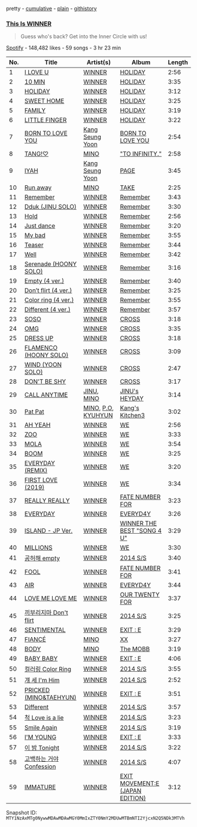 pretty - [cumulative](/playlists/cumulative/37i9dQZF1DX6thHZc9sy7P.md) - [plain](/playlists/plain/37i9dQZF1DX6thHZc9sy7P) - [githistory](https://github.githistory.xyz/mackorone/spotify-playlist-archive/blob/main/playlists/plain/37i9dQZF1DX6thHZc9sy7P)

### [This Is WINNER](https://open.spotify.com/playlist/37i9dQZF1DX6thHZc9sy7P)

> Guess who's back? Get into the Inner Circle with us!

[Spotify](https://open.spotify.com/user/spotify) - 148,482 likes - 59 songs - 3 hr 23 min

| No. | Title | Artist(s) | Album | Length |
|---|---|---|---|---|
| 1 | [I LOVE U](https://open.spotify.com/track/02Vb9vfZUmqAKNhQwFjPSZ) | [WINNER](https://open.spotify.com/artist/5DuzBeOgFwViFcv00Q5PFb) | [HOLIDAY](https://open.spotify.com/album/6DuGgrykXd5DVx3aznyYqH) | 2:56 |
| 2 | [10 MIN](https://open.spotify.com/track/16sFJNnpsLNnyuWoYsBGjv) | [WINNER](https://open.spotify.com/artist/5DuzBeOgFwViFcv00Q5PFb) | [HOLIDAY](https://open.spotify.com/album/6DuGgrykXd5DVx3aznyYqH) | 3:35 |
| 3 | [HOLIDAY](https://open.spotify.com/track/4tUkszgggTqQ4s2sutt7QW) | [WINNER](https://open.spotify.com/artist/5DuzBeOgFwViFcv00Q5PFb) | [HOLIDAY](https://open.spotify.com/album/6DuGgrykXd5DVx3aznyYqH) | 3:12 |
| 4 | [SWEET HOME](https://open.spotify.com/track/7F2gGDgHxt4QoxNxUOp9mf) | [WINNER](https://open.spotify.com/artist/5DuzBeOgFwViFcv00Q5PFb) | [HOLIDAY](https://open.spotify.com/album/6DuGgrykXd5DVx3aznyYqH) | 3:25 |
| 5 | [FAMILY](https://open.spotify.com/track/3kITvNEXfzdIuT5X5r9lXQ) | [WINNER](https://open.spotify.com/artist/5DuzBeOgFwViFcv00Q5PFb) | [HOLIDAY](https://open.spotify.com/album/6DuGgrykXd5DVx3aznyYqH) | 3:19 |
| 6 | [LITTLE FINGER](https://open.spotify.com/track/5DH5BqrQXjfTd9I0aEtPAQ) | [WINNER](https://open.spotify.com/artist/5DuzBeOgFwViFcv00Q5PFb) | [HOLIDAY](https://open.spotify.com/album/6DuGgrykXd5DVx3aznyYqH) | 3:22 |
| 7 | [BORN TO LOVE YOU](https://open.spotify.com/track/3gOfgRZp9Cglmn2p0I68YP) | [Kang Seung Yoon](https://open.spotify.com/artist/2Ip3x4XtEEhlGg8qI146jL) | [BORN TO LOVE YOU](https://open.spotify.com/album/3qzLoa9H5KHNdhU7qcINmo) | 2:54 |
| 8 | [TANG!♡](https://open.spotify.com/track/42wkZTMDrlzWGth9akHF0p) | [MINO](https://open.spotify.com/artist/3ytV7vc4ZuwGgwaOuWvkk8) | ["TO INFINITY."](https://open.spotify.com/album/6eI4DPjksFdwHechiE51vy) | 2:58 |
| 9 | [IYAH](https://open.spotify.com/track/3EC9jQuk4yPP3IhKOJvbPw) | [Kang Seung Yoon](https://open.spotify.com/artist/2Ip3x4XtEEhlGg8qI146jL) | [PAGE](https://open.spotify.com/album/65UY7ED1QGhIlQ63pucq8g) | 3:45 |
| 10 | [Run away](https://open.spotify.com/track/3kIaUtQdU9q2z4Jit3Frc5) | [MINO](https://open.spotify.com/artist/3ytV7vc4ZuwGgwaOuWvkk8) | [TAKE](https://open.spotify.com/album/7Eeb9AQcOZ3iM4B0HFoos6) | 2:25 |
| 11 | [Remember](https://open.spotify.com/track/5mIQsn1tRQ8uJ2VOW44EiA) | [WINNER](https://open.spotify.com/artist/5DuzBeOgFwViFcv00Q5PFb) | [Remember](https://open.spotify.com/album/2EegWUxYA83XnbwlFf7HEn) | 3:43 |
| 12 | [Dduk \(JINU SOLO\)](https://open.spotify.com/track/7IqxadboF7BZb84L01cCUj) | [WINNER](https://open.spotify.com/artist/5DuzBeOgFwViFcv00Q5PFb) | [Remember](https://open.spotify.com/album/2EegWUxYA83XnbwlFf7HEn) | 3:30 |
| 13 | [Hold](https://open.spotify.com/track/1ary1LsoU9EKfON8oFeALX) | [WINNER](https://open.spotify.com/artist/5DuzBeOgFwViFcv00Q5PFb) | [Remember](https://open.spotify.com/album/2EegWUxYA83XnbwlFf7HEn) | 2:56 |
| 14 | [Just dance](https://open.spotify.com/track/1tLJ8C8Bs6gG1DKLerJ4CR) | [WINNER](https://open.spotify.com/artist/5DuzBeOgFwViFcv00Q5PFb) | [Remember](https://open.spotify.com/album/2EegWUxYA83XnbwlFf7HEn) | 3:20 |
| 15 | [My bad](https://open.spotify.com/track/76nRCiWj5ewNz0nT0jMfhg) | [WINNER](https://open.spotify.com/artist/5DuzBeOgFwViFcv00Q5PFb) | [Remember](https://open.spotify.com/album/2EegWUxYA83XnbwlFf7HEn) | 3:55 |
| 16 | [Teaser](https://open.spotify.com/track/50CozK5LGzPW6rwuCMlnTZ) | [WINNER](https://open.spotify.com/artist/5DuzBeOgFwViFcv00Q5PFb) | [Remember](https://open.spotify.com/album/2EegWUxYA83XnbwlFf7HEn) | 3:44 |
| 17 | [Well](https://open.spotify.com/track/210VphjiHyiFc8xOXYP0D2) | [WINNER](https://open.spotify.com/artist/5DuzBeOgFwViFcv00Q5PFb) | [Remember](https://open.spotify.com/album/2EegWUxYA83XnbwlFf7HEn) | 3:42 |
| 18 | [Serenade \(HOONY SOLO\)](https://open.spotify.com/track/56uChzXJte68QJZ9U81hqZ) | [WINNER](https://open.spotify.com/artist/5DuzBeOgFwViFcv00Q5PFb) | [Remember](https://open.spotify.com/album/2EegWUxYA83XnbwlFf7HEn) | 3:16 |
| 19 | [Empty \(4 ver.\)](https://open.spotify.com/track/3fpee3i4SccmOatcEMp8DH) | [WINNER](https://open.spotify.com/artist/5DuzBeOgFwViFcv00Q5PFb) | [Remember](https://open.spotify.com/album/2EegWUxYA83XnbwlFf7HEn) | 3:40 |
| 20 | [Don’t flirt \(4 ver.\)](https://open.spotify.com/track/6Zd9eMhxY4MM7MvUXSKVuK) | [WINNER](https://open.spotify.com/artist/5DuzBeOgFwViFcv00Q5PFb) | [Remember](https://open.spotify.com/album/2EegWUxYA83XnbwlFf7HEn) | 3:25 |
| 21 | [Color ring \(4 ver.\)](https://open.spotify.com/track/4uJTSHa5e1JV0r7tz8TSNi) | [WINNER](https://open.spotify.com/artist/5DuzBeOgFwViFcv00Q5PFb) | [Remember](https://open.spotify.com/album/2EegWUxYA83XnbwlFf7HEn) | 3:55 |
| 22 | [Different \(4 ver.\)](https://open.spotify.com/track/4nRRcRsN1xIV8pb1J0xxO3) | [WINNER](https://open.spotify.com/artist/5DuzBeOgFwViFcv00Q5PFb) | [Remember](https://open.spotify.com/album/2EegWUxYA83XnbwlFf7HEn) | 3:57 |
| 23 | [SOSO](https://open.spotify.com/track/3SSvulbo5beqzHl0cBsD5O) | [WINNER](https://open.spotify.com/artist/5DuzBeOgFwViFcv00Q5PFb) | [CROSS](https://open.spotify.com/album/3hgan4waRFWu2uvzxSVHCh) | 3:18 |
| 24 | [OMG](https://open.spotify.com/track/3wUKRsBYMagXw7onnHwcJr) | [WINNER](https://open.spotify.com/artist/5DuzBeOgFwViFcv00Q5PFb) | [CROSS](https://open.spotify.com/album/3hgan4waRFWu2uvzxSVHCh) | 3:35 |
| 25 | [DRESS UP](https://open.spotify.com/track/1SQbGHZMWWXNrOUnoCflm0) | [WINNER](https://open.spotify.com/artist/5DuzBeOgFwViFcv00Q5PFb) | [CROSS](https://open.spotify.com/album/3hgan4waRFWu2uvzxSVHCh) | 3:18 |
| 26 | [FLAMENCO \(HOONY SOLO\)](https://open.spotify.com/track/0WzSO8Jxkk2jM3Ekaw9jRe) | [WINNER](https://open.spotify.com/artist/5DuzBeOgFwViFcv00Q5PFb) | [CROSS](https://open.spotify.com/album/3hgan4waRFWu2uvzxSVHCh) | 3:09 |
| 27 | [WIND \(YOON SOLO\)](https://open.spotify.com/track/4uEpbI5gZ1KwtCWcC3ZXoj) | [WINNER](https://open.spotify.com/artist/5DuzBeOgFwViFcv00Q5PFb) | [CROSS](https://open.spotify.com/album/3hgan4waRFWu2uvzxSVHCh) | 2:47 |
| 28 | [DON'T BE SHY](https://open.spotify.com/track/4NRkeGpIsxKH9jrcpbZr0x) | [WINNER](https://open.spotify.com/artist/5DuzBeOgFwViFcv00Q5PFb) | [CROSS](https://open.spotify.com/album/3hgan4waRFWu2uvzxSVHCh) | 3:17 |
| 29 | [CALL ANYTIME](https://open.spotify.com/track/1KTbLNP5zv7SCY8POC2gvZ) | [JINU](https://open.spotify.com/artist/10lR6OAc74wnyP1P8Gfsct), [MINO](https://open.spotify.com/artist/3ytV7vc4ZuwGgwaOuWvkk8) | [JINU's HEYDAY](https://open.spotify.com/album/3WsmgekXScHCwEG23l0spG) | 3:14 |
| 30 | [Pat Pat](https://open.spotify.com/track/6lejhkABV4Hns2v1ZJjPwJ) | [MINO](https://open.spotify.com/artist/3ytV7vc4ZuwGgwaOuWvkk8), [P.O](https://open.spotify.com/artist/6mTcXVXmCixpsVnYDUpCnY), [KYUHYUN](https://open.spotify.com/artist/0il5ZP3xYOECtONJtZ38Ln) | [Kang's Kitchen3](https://open.spotify.com/album/6I5jZ0dOJLoyyiPvYEtbst) | 3:02 |
| 31 | [AH YEAH](https://open.spotify.com/track/4Sk31AucPyWuAEztAu2dEA) | [WINNER](https://open.spotify.com/artist/5DuzBeOgFwViFcv00Q5PFb) | [WE](https://open.spotify.com/album/35kSd7Y6cojcwxuW10dOuU) | 2:56 |
| 32 | [ZOO](https://open.spotify.com/track/20qBbwsO49vWQZPv2O6aWL) | [WINNER](https://open.spotify.com/artist/5DuzBeOgFwViFcv00Q5PFb) | [WE](https://open.spotify.com/album/35kSd7Y6cojcwxuW10dOuU) | 3:33 |
| 33 | [MOLA](https://open.spotify.com/track/0vnuToVffsQ29Ge51sr5qy) | [WINNER](https://open.spotify.com/artist/5DuzBeOgFwViFcv00Q5PFb) | [WE](https://open.spotify.com/album/35kSd7Y6cojcwxuW10dOuU) | 3:54 |
| 34 | [BOOM](https://open.spotify.com/track/4vSoSxMXMeZw3NEZjFZakN) | [WINNER](https://open.spotify.com/artist/5DuzBeOgFwViFcv00Q5PFb) | [WE](https://open.spotify.com/album/35kSd7Y6cojcwxuW10dOuU) | 3:25 |
| 35 | [EVERYDAY \(REMIX\)](https://open.spotify.com/track/6Au0CsV5ellJU7JSHwPpQM) | [WINNER](https://open.spotify.com/artist/5DuzBeOgFwViFcv00Q5PFb) | [WE](https://open.spotify.com/album/35kSd7Y6cojcwxuW10dOuU) | 3:20 |
| 36 | [FIRST LOVE \(2019\)](https://open.spotify.com/track/6PiaO92uPOPDWg6RlSQxcg) | [WINNER](https://open.spotify.com/artist/5DuzBeOgFwViFcv00Q5PFb) | [WE](https://open.spotify.com/album/35kSd7Y6cojcwxuW10dOuU) | 3:34 |
| 37 | [REALLY REALLY](https://open.spotify.com/track/4iJyTp1KwCeBKhf7h0SwsD) | [WINNER](https://open.spotify.com/artist/5DuzBeOgFwViFcv00Q5PFb) | [FATE NUMBER FOR](https://open.spotify.com/album/7aUSYOs4iSl0qx28lelrs0) | 3:23 |
| 38 | [EVERYDAY](https://open.spotify.com/track/7nSbcCwzzF7WUjNU9h9uGE) | [WINNER](https://open.spotify.com/artist/5DuzBeOgFwViFcv00Q5PFb) | [EVERYD4Y](https://open.spotify.com/album/0PT0APCmw2DVgX4JJYtrzU) | 3:26 |
| 39 | [ISLAND \- JP Ver.](https://open.spotify.com/track/2LBIZOuS8wD1g0TUMzH3Fq) | [WINNER](https://open.spotify.com/artist/5DuzBeOgFwViFcv00Q5PFb) | [WINNER THE BEST "SONG 4 U"](https://open.spotify.com/album/1OOoxLYJtQry4GGDQ4P95n) | 3:29 |
| 40 | [MILLIONS](https://open.spotify.com/track/1mNprAwCQaw9xRQItl1J2q) | [WINNER](https://open.spotify.com/artist/5DuzBeOgFwViFcv00Q5PFb) | [WE](https://open.spotify.com/album/1cxfi0rCA6ZaOvlNsLLtYs) | 3:30 |
| 41 | [공허해 empty](https://open.spotify.com/track/2ENZ9lWpoLAGFDJsDb2Cbt) | [WINNER](https://open.spotify.com/artist/5DuzBeOgFwViFcv00Q5PFb) | [2014 S/S](https://open.spotify.com/album/37LnA5YHzyvoScNBpOmk0A) | 3:40 |
| 42 | [FOOL](https://open.spotify.com/track/1mTlfqaoh3piVp3Uhdv7jB) | [WINNER](https://open.spotify.com/artist/5DuzBeOgFwViFcv00Q5PFb) | [FATE NUMBER FOR](https://open.spotify.com/album/7aUSYOs4iSl0qx28lelrs0) | 3:41 |
| 43 | [AIR](https://open.spotify.com/track/72iLCSMWOE87GGsIKMb2G4) | [WINNER](https://open.spotify.com/artist/5DuzBeOgFwViFcv00Q5PFb) | [EVERYD4Y](https://open.spotify.com/album/0PT0APCmw2DVgX4JJYtrzU) | 3:44 |
| 44 | [LOVE ME LOVE ME](https://open.spotify.com/track/5hlqtwCuRf3QchUjjw9iua) | [WINNER](https://open.spotify.com/artist/5DuzBeOgFwViFcv00Q5PFb) | [OUR TWENTY FOR](https://open.spotify.com/album/4mvbi1jkr0RaEMA2QucYPv) | 3:37 |
| 45 | [끼부리지마 Don't flirt](https://open.spotify.com/track/1PoqPHvqIIZY9QOCFXWjre) | [WINNER](https://open.spotify.com/artist/5DuzBeOgFwViFcv00Q5PFb) | [2014 S/S](https://open.spotify.com/album/37LnA5YHzyvoScNBpOmk0A) | 3:25 |
| 46 | [SENTIMENTAL](https://open.spotify.com/track/7000FosyVc1UpvN2Sckidx) | [WINNER](https://open.spotify.com/artist/5DuzBeOgFwViFcv00Q5PFb) | [EXIT : E](https://open.spotify.com/album/7D2FML3EyRJcCoiEgUbRxT) | 3:29 |
| 47 | [FIANCÉ](https://open.spotify.com/track/6Tw2x3wavaWsboio2Cy44I) | [MINO](https://open.spotify.com/artist/3ytV7vc4ZuwGgwaOuWvkk8) | [XX](https://open.spotify.com/album/6aDVb2GbQbmztdcWlttJ34) | 3:27 |
| 48 | [BODY](https://open.spotify.com/track/03D2t5wn77cpCxH8p99ZvA) | [MINO](https://open.spotify.com/artist/3ytV7vc4ZuwGgwaOuWvkk8) | [The MOBB](https://open.spotify.com/album/6LwgGVAkFEmopo6EROaBpd) | 3:19 |
| 49 | [BABY BABY](https://open.spotify.com/track/2zLRE8rUhH2i7maIU5sWVI) | [WINNER](https://open.spotify.com/artist/5DuzBeOgFwViFcv00Q5PFb) | [EXIT : E](https://open.spotify.com/album/7D2FML3EyRJcCoiEgUbRxT) | 4:06 |
| 50 | [컬러링 Color Ring](https://open.spotify.com/track/6viJhP1omFP37DdRHO6Gk7) | [WINNER](https://open.spotify.com/artist/5DuzBeOgFwViFcv00Q5PFb) | [2014 S/S](https://open.spotify.com/album/37LnA5YHzyvoScNBpOmk0A) | 3:55 |
| 51 | [걔 세 I'm Him](https://open.spotify.com/track/7LvZFvfo7Vr5i84GZ44JGr) | [WINNER](https://open.spotify.com/artist/5DuzBeOgFwViFcv00Q5PFb) | [2014 S/S](https://open.spotify.com/album/37LnA5YHzyvoScNBpOmk0A) | 2:52 |
| 52 | [PRICKED \(MINO&TAEHYUN\)](https://open.spotify.com/track/65tvwcHf4V5yKLHMrAwKje) | [WINNER](https://open.spotify.com/artist/5DuzBeOgFwViFcv00Q5PFb) | [EXIT : E](https://open.spotify.com/album/7D2FML3EyRJcCoiEgUbRxT) | 3:51 |
| 53 | [Different](https://open.spotify.com/track/1IdM9Qtv8BE9IZ3BNiPeMA) | [WINNER](https://open.spotify.com/artist/5DuzBeOgFwViFcv00Q5PFb) | [2014 S/S](https://open.spotify.com/album/37LnA5YHzyvoScNBpOmk0A) | 3:57 |
| 54 | [척 Love is a lie](https://open.spotify.com/track/0Dgto5V6NRLTqWaGKOUAtd) | [WINNER](https://open.spotify.com/artist/5DuzBeOgFwViFcv00Q5PFb) | [2014 S/S](https://open.spotify.com/album/37LnA5YHzyvoScNBpOmk0A) | 3:23 |
| 55 | [Smile Again](https://open.spotify.com/track/2UO5SzVbSWubanngPvePXu) | [WINNER](https://open.spotify.com/artist/5DuzBeOgFwViFcv00Q5PFb) | [2014 S/S](https://open.spotify.com/album/37LnA5YHzyvoScNBpOmk0A) | 3:19 |
| 56 | [I'M YOUNG](https://open.spotify.com/track/26t8QQ0oibWO00k25hEGSN) | [WINNER](https://open.spotify.com/artist/5DuzBeOgFwViFcv00Q5PFb) | [EXIT : E](https://open.spotify.com/album/7D2FML3EyRJcCoiEgUbRxT) | 3:33 |
| 57 | [이 밤 Tonight](https://open.spotify.com/track/6YnGrwsjBSk3oGo4aJdo2Q) | [WINNER](https://open.spotify.com/artist/5DuzBeOgFwViFcv00Q5PFb) | [2014 S/S](https://open.spotify.com/album/37LnA5YHzyvoScNBpOmk0A) | 3:22 |
| 58 | [고백하는 거야 Confession](https://open.spotify.com/track/2HpYrrrf4mA84To3PCsvSR) | [WINNER](https://open.spotify.com/artist/5DuzBeOgFwViFcv00Q5PFb) | [2014 S/S](https://open.spotify.com/album/37LnA5YHzyvoScNBpOmk0A) | 4:07 |
| 59 | [IMMATURE](https://open.spotify.com/track/4MKADX60Z5h7WAfaDVbTAS) | [WINNER](https://open.spotify.com/artist/5DuzBeOgFwViFcv00Q5PFb) | [EXIT MOVEMENT:E \(JAPAN EDITION\)](https://open.spotify.com/album/6DOmD0SufB8lZ2fQFRV08b) | 3:12 |

Snapshot ID: `MTY1NzAxMTg0NywwMDAwMDAwMGY0MmIxZTY0NmY2MDUwMTBmNTI2YjcxN2Q5NDk3MTVh`
